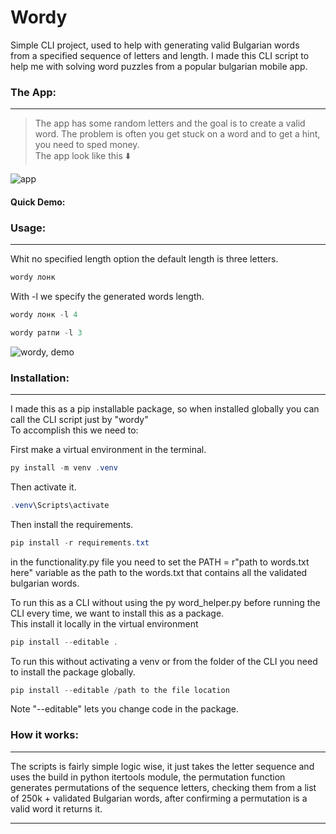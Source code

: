 # Wordy

Simple CLI project, used to help with generating valid Bulgarian words  
from a specified sequence of letters and length.
I made this CLI script to help me with solving word puzzles from a popular bulgarian mobile app.

### The App:
---
> The app has some random letters and the goal is to create a valid word.
> The problem is often you get stuck on a word and to get a hint, you need to sped money.  
> The app look like this ⬇️

![app](https://i.imgur.com/6vNWu8F.jpg)

#### Quick Demo:



### Usage:
---- 

Whit no specified length option the default length is three letters.
~~~  powershell
wordy лонк
~~~  
With -l we specify the generated words length.
~~~  powershell
wordy лонк -l 4
~~~  
~~~  powershell
wordy ратпи -l 3
~~~  

![wordy, demo](https://i.imgur.com/DlVa1Fi.jpg)

### Installation:
----
I made this as a pip installable package, so when installed globally you can call the CLI script just by "wordy"  
To accomplish this we need to:  

First make a virtual environment in the terminal.

~~~  powershell
py install -m venv .venv
~~~  

Then activate it.

~~~  powershell
.venv\Scripts\activate
~~~  

Then install the requirements.

~~~  powershell
pip install -r requirements.txt
~~~  

in the functionality.py file you need to set the PATH = r"path to words.txt here" variable as the path to the words.txt that contains all the validated bulgarian words.

To run this as a CLI without using the py word_helper.py before running the CLI every time, we want to install this as a package.  
This install it locally in the virtual environment  
~~~  powershell
pip install --editable .
~~~  
To run this without activating a venv or from the folder of the CLI you need to install the package globally.
~~~  powershell
pip install --editable /path to the file location
~~~  
Note "--editable" lets you change code in the package.  


### How it works:
---
The scripts is fairly simple logic wise, it just takes the letter sequence and uses the build in python itertools module, the permutation function generates permutations of the sequence letters, checking them from a list of 250k + validated Bulgarian words, after confirming a permutation is a valid word it returns it. 

----